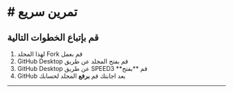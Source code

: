 # # تمرين سريع

##  قم بإتباع الخطوات التالية

1. لهذا المجلد Fork قم بعمل
2. GitHub Desktop قم بفتح المجلد عن طريق  
3. GitHub Desktop عن طريق SPEED3 **قم **بفتح 
4. GitHub بعد اجابتك قم **برفع** المجلد لحسابك 
-------------------
